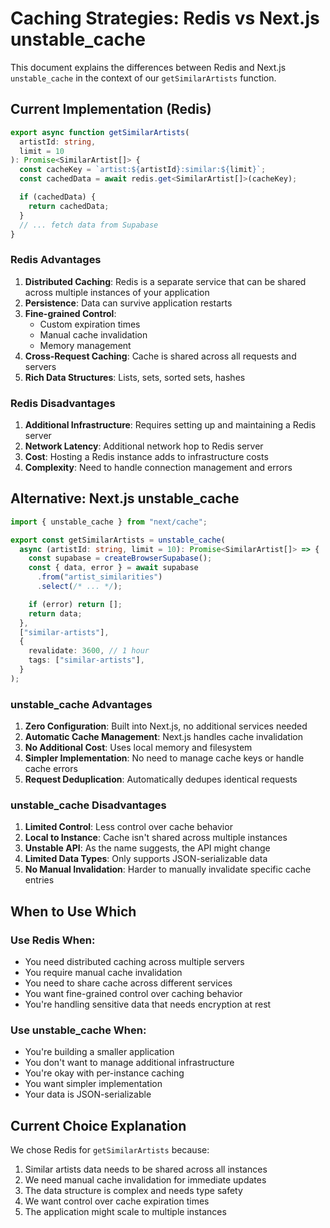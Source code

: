 # Caching Strategies: Redis vs Next.js unstable_cache

This document explains the differences between Redis and Next.js `unstable_cache` in the context of our `getSimilarArtists` function.

## Current Implementation (Redis)

```typescript
export async function getSimilarArtists(
  artistId: string,
  limit = 10
): Promise<SimilarArtist[]> {
  const cacheKey = `artist:${artistId}:similar:${limit}`;
  const cachedData = await redis.get<SimilarArtist[]>(cacheKey);

  if (cachedData) {
    return cachedData;
  }
  // ... fetch data from Supabase
}
```

### Redis Advantages

1. **Distributed Caching**: Redis is a separate service that can be shared across multiple instances of your application
2. **Persistence**: Data can survive application restarts
3. **Fine-grained Control**:
   - Custom expiration times
   - Manual cache invalidation
   - Memory management
4. **Cross-Request Caching**: Cache is shared across all requests and servers
5. **Rich Data Structures**: Lists, sets, sorted sets, hashes

### Redis Disadvantages

1. **Additional Infrastructure**: Requires setting up and maintaining a Redis server
2. **Network Latency**: Additional network hop to Redis server
3. **Cost**: Hosting a Redis instance adds to infrastructure costs
4. **Complexity**: Need to handle connection management and errors

## Alternative: Next.js unstable_cache

```typescript
import { unstable_cache } from "next/cache";

export const getSimilarArtists = unstable_cache(
  async (artistId: string, limit = 10): Promise<SimilarArtist[]> => {
    const supabase = createBrowserSupabase();
    const { data, error } = await supabase
      .from("artist_similarities")
      .select(/* ... */);

    if (error) return [];
    return data;
  },
  ["similar-artists"],
  {
    revalidate: 3600, // 1 hour
    tags: ["similar-artists"],
  }
);
```

### unstable_cache Advantages

1. **Zero Configuration**: Built into Next.js, no additional services needed
2. **Automatic Cache Management**: Next.js handles cache invalidation
3. **No Additional Cost**: Uses local memory and filesystem
4. **Simpler Implementation**: No need to manage cache keys or handle cache errors
5. **Request Deduplication**: Automatically dedupes identical requests

### unstable_cache Disadvantages

1. **Limited Control**: Less control over cache behavior
2. **Local to Instance**: Cache isn't shared across multiple instances
3. **Unstable API**: As the name suggests, the API might change
4. **Limited Data Types**: Only supports JSON-serializable data
5. **No Manual Invalidation**: Harder to manually invalidate specific cache entries

## When to Use Which

### Use Redis When:

- You need distributed caching across multiple servers
- You require manual cache invalidation
- You need to share cache across different services
- You want fine-grained control over caching behavior
- You're handling sensitive data that needs encryption at rest

### Use unstable_cache When:

- You're building a smaller application
- You don't want to manage additional infrastructure
- You're okay with per-instance caching
- You want simpler implementation
- Your data is JSON-serializable

## Current Choice Explanation

We chose Redis for `getSimilarArtists` because:

1. Similar artists data needs to be shared across all instances
2. We need manual cache invalidation for immediate updates
3. The data structure is complex and needs type safety
4. We want control over cache expiration times
5. The application might scale to multiple instances
